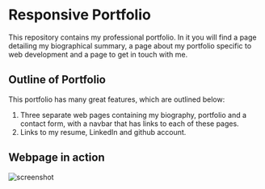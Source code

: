 # Responsive Portfolio

This repository contains my professional portfolio. In it you will find a page detailing my biographical summary, a page about my portfolio specific to web development and a page to get in touch with me.

## Outline of Portfolio

This portfolio has many great features, which are outlined below:

1. Three separate web pages containing my biography, portfolio and a contact form, with a navbar that has links to each of these pages.
2. Links to my resume, LinkedIn and github account.

## Webpage in action

![screenshot](./assets/portfolio.gif)
